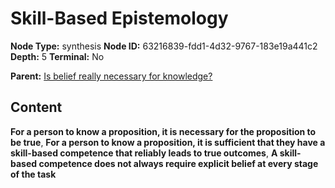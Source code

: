 # Skill-Based Epistemology

**Node Type:** synthesis
**Node ID:** 63216839-fdd1-4d32-9767-183e19a441c2
**Depth:** 5
**Terminal:** No

**Parent:** [Is belief really necessary for knowledge?](is-belief-really-necessary-for-knowledge-antithesis-bae9766a-ee58-46e7-9b1d-498da23c5193.md)

## Content

**For a person to know a proposition, it is necessary for the proposition to be true**, **For a person to know a proposition, it is sufficient that they have a skill-based competence that reliably leads to true outcomes**, **A skill-based competence does not always require explicit belief at every stage of the task**
